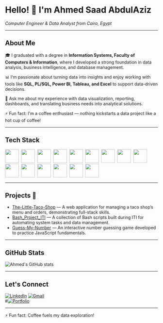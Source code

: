 # Hello! 👋 I'm Ahmed Saad AbdulAziz  
*Computer Engineer & Data Analyst from Cairo, Egypt*

---

## About Me  
🎓 I graduated with a degree in **Information Systems, Faculty of Computers & Information**, where I developed a strong foundation in data analysis, business intelligence, and database management.  

📊 I'm passionate about turning data into insights and enjoy working with tools like **SQL, PL/SQL, Power BI, Tableau, and Excel** to support data-driven decisions.  

💬 Ask me about my experience with data visualization, reporting, dashboards, and translating business needs into analytical solutions.  

⚡ Fun fact: I'm a coffee enthusiast — nothing kickstarts a data project like a hot cup of coffee!

---

## Tech Stack  
<img src="https://img.shields.io/badge/-HTML-05122A?style=flat&logo=HTML5" height="45" />&nbsp;
<img src="https://img.shields.io/badge/-CSS-05122A?style=flat&logo=CSS3&logoColor=1572B6" height="45" />&nbsp;
<img src="https://img.shields.io/badge/-JavaScript-05122A?style=flat&logo=javascript" height="45" />&nbsp;
<img src="https://img.shields.io/badge/-jQuery-05122A?style=flat&logo=jquery" height="45" />&nbsp;
<img src="https://img.shields.io/badge/-Bootstrap-05122A?style=flat&logo=bootstrap" height="45" />&nbsp;
<img src="https://img.shields.io/badge/-C%23-05122A?style=flat&logo=c-sharp" height="45" />&nbsp;
<img src="https://img.shields.io/badge/-Entity%20Framework-05122A?style=flat" height="45" />&nbsp;
<img src="https://img.shields.io/badge/-MVC-05122A?style=flat&logo=ASP.NET" height="45" />&nbsp;
<img src="https://img.shields.io/badge/-Web%20API-05122A?style=flat" height="45" />&nbsp;
<img src="https://img.shields.io/badge/-Angular-05122A?style=flat&logo=angular" height="45" />&nbsp;
<img src="https://img.shields.io/badge/-SQL-05122A?style=flat&logo=postgresql&logoColor=white" height="45" />&nbsp;
<img src="https://img.shields.io/badge/-PL%2FSQL-05122A?style=flat&logo=oracle&logoColor=white" height="45" />&nbsp;
<img src="https://img.shields.io/badge/-PHP-05122A?style=flat&logo=php&logoColor=white" height="45" />&nbsp;
<img src="https://img.shields.io/badge/-Power%20BI-05122A?style=flat&logo=powerbi&logoColor=F2C811" height="45" />&nbsp;
<img src="https://img.shields.io/badge/-Tableau-05122A?style=flat&logo=tableau&logoColor=E97627" height="45" />




---

## Projects 🚀  
- [The-Little-Taco-Shop](https://github.com/AhmedSaad5/The-Little-Taco-Shop) — A web application for managing a taco shop’s menu and orders, demonstrating full-stack skills.  
- [Bash_Project_ITI](https://github.com/AhmedSaad5/Bash_Project_ITI) — A collection of Bash scripts built during ITI for automating system tasks and data management.  
- [Guess-My-Number](https://github.com/AhmedSaad5/Guess-My-Number) — An interactive number guessing game developed to practice JavaScript fundamentals.

---

## GitHub Stats  
![Ahmed's GitHub stats](https://github-readme-stats.vercel.app/api?username=AhmedSaad5&show_icons=true&theme=radical)

---

## Let's Connect  
[![LinkedIn](https://img.shields.io/badge/LinkedIn-Ahmed%20AbdulAziz-blue?style=flat&logo=linkedin)]([https://www.linkedin.com/in/your-linkedin-profile](https://www.linkedin.com/in/ahmed-masoud93/))  
[![Gmail](https://img.shields.io/badge/Gmail-Ahmed%20AbdulAziz-red?style=flat&logo=gmail)](mailto:mod0yh74@gmail.com)  
#[![Portfolio](https://img.shields.io/badge/Portfolio-Website-0078D7?style=flat&logo=github)](https://your-portfolio-link.com)

---

⚡ Fun fact: Coffee fuels my data exploration!
